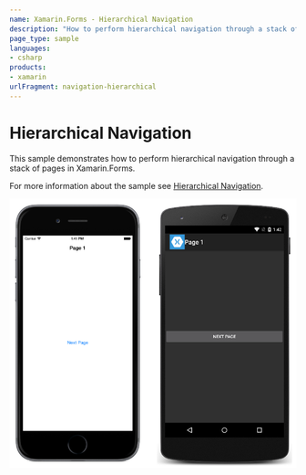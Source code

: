 ```yaml
---
name: Xamarin.Forms - Hierarchical Navigation
description: "How to perform hierarchical navigation through a stack of pages in Xamarin.Forms (navigation)"
page_type: sample
languages:
- csharp
products:
- xamarin
urlFragment: navigation-hierarchical
---
```

# Hierarchical Navigation

This sample demonstrates how to perform hierarchical navigation through a stack of pages in Xamarin.Forms.

For more information about the sample see [Hierarchical Navigation](https://docs.microsoft.com/xamarin/xamarin-forms/app-fundamentals/navigation/hierarchical).

![Hierarchical Navigation application screenshot](Screenshots/01All.png "Hierarchical Navigation application screenshot")

